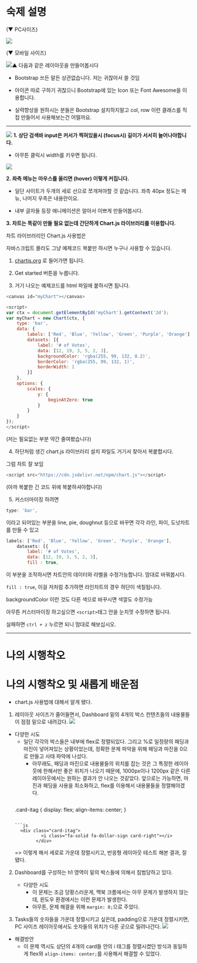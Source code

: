 # 숙제 설명

(▼ PC사이즈)

![](https://velog.velcdn.com/images/gil0127/post/165847fc-6b42-4dbd-a684-fcf83c8e08b4/image.png)

(▼ 모바일 사이즈)

![](https://velog.velcdn.com/images/gil0127/post/bf9dce64-bf02-471a-bfe3-e797de6cbdbc/image.png)▲ 다음과 같은 레이아웃을 만들어봅시다



- Bootstrap 쓰든 말든 상관없습니다. 저는 귀찮아서 쓸 것임 

- 아이콘 따로 구하기 귀찮으니 Bootstrap에 있는 Icon 또는 Font Awesome을 이용합니다.

- 실력향상을 원하시는 분들은 Bootstrap 설치하지말고 col, row 이런 클래스를 직접 만들어서 사용해보는건 어떨까요. 

----------

![](https://velog.velcdn.com/images/gil0127/post/ee7fa46e-d985-4ea9-9dba-66678c71abb5/image.gif)
**1. 상단 검색바 input은 커서가 찍혀있을시 (focus시) 길이가 서서히 늘어나야합니다.**

- 아무튼 클릭시 width를 키우면 됩니다.


![](https://velog.velcdn.com/images/gil0127/post/5026970b-e235-44cc-9c82-54db33f29724/image.gif)

**2. 좌측 메뉴는 마우스를 올리면 (hover) 이렇게 커집니다.** 

- 일단 사이트가 두개의 세로 선으로 쪼개져야할 것 같습니다. 좌측 40px 정도는 메뉴, 나머지 우측은 내용란이요. 

- 내부 글자들 등장 애니메이션은 알아서 이쁘게 만들어봅시다. 

**3. 차트는 똑같이 만들 필요 없는데 간단하게 Chart.js 라이브러리를 이용합니다.** 

차트 라이브러리인 Chart.js 사용법은 

자바스크립트 몰라도 그냥 예제코드 복붙만 하시면 누구나 사용할 수 있습니다.

 

1) [chartjs.org](https://www.chartjs.org/) 로 들어가면 됩니다.

2) Get started 버튼을 누릅니다.

3) 거기 나오는 예제코드를 html 파일에 붙하시면 됩니다. 


```js
<canvas id="myChart"></canvas>

<script>
var ctx = document.getElementById('myChart').getContext('2d');
var myChart = new Chart(ctx, {
    type: 'bar',
    data: {
        labels: ['Red', 'Blue', 'Yellow', 'Green', 'Purple', 'Orange'],
        datasets: [{
            label: '# of Votes',
            data: [12, 19, 3, 5, 2, 3],
            backgroundColor: 'rgba(255, 99, 132, 0.2)',
            borderColor: 'rgba(255, 99, 132, 1)',
            borderWidth: 1
        }]
    },
    options: {
        scales: {
            y: {
                beginAtZero: true
            }
        }
    }
});
</script>

```
(저는 필요없는 부분 약간 줄여봤습니다)

4) 하단처럼 생긴 chart.js 라이브러리 설치 파일도 거기서 찾아서 복붙합시다.

그럼 차트 잘 보임

```js
<script src="https://cdn.jsdelivr.net/npm/chart.js"></script>

```
(아까 복붙한 긴 코드 위에 복붙하셔야합니다)

5) 커스터마이징 하려면
```js
type: 'bar',
```
이라고 되어있는 부분을 line, pie, doughnut 등으로 바꾸면 각각 라인, 파이, 도넛차트를 만들 수 있고 

```js
labels: ['Red', 'Blue', 'Yellow', 'Green', 'Purple', 'Orange'],
    datasets: [{
        label: '# of Votes',
        data: [12, 19, 3, 5, 2, 3],
        fill : true,

```

이 부분을 조작하시면 차트안의 데이터와 라벨을 수정가능합니다. 맘대로 바꿔봅시다. 

`fill : true`, 이걸 저처럼 추가하면 라인차트의 경우 하단이 색칠됩니다. 

 

 

 backgroundColor 이런 것도 다른 색으로 바꾸시면 색깔도 수정가능 

아무튼 커스터마이징 하고싶으면 `<script>`태그 안을 눈치껏 수정하면 됩니다. 

실패하면 `ctrl + z` 누르면 되니 맘대로 해보십시오. 

-----------------------

# 나의 시행착오

# 나의 시행착오 및 새롭게 배운점

- chart.js 사용법에 대해서 알게 됐다.

1.  레이아웃 사이즈가 줄어들면서, Dashboard 밑의 4개의 박스 컨텐츠들의 내용물들이 점점 밑으로 내려갔다.
![](https://velog.velcdn.com/images/gil0127/post/90bcd8b3-76e9-43b7-bbc5-0131c56a10bf/image.png)

  - 다양한 시도
    - 일단 각각의 박스들은 내부에 flex로 정렬되있다. 그리고 %로 일정량의 패딩과 마진이 넣어져있는 상황이었는데, 정확한 문제 파악을 위해 패딩과 마진을 0으로 만들고 사태 파악에 나섰다.
      - 아무래도, 패딩과 마진으로 내용물들의 위치를 잡는 것은 그 특정한 레이아웃에 한해서만 좋은 위치가 나오기 때문에, 1000px이나 1200px 같은 다른 레이아웃에서는 원하는 결과가 안 나오는 것같았다. 앞으로는 가능하면, 마진과 패딩을 사용을 최소화하고, flex를 이용해서 내용물들을 정렬해야겠다.
      ```js

    .card-itag {
 	 display: flex;
  	align-items: center;
   	 }
    ```
    
    ```js
	  <div class="card-itag">
              <i class="fa-solid fa-dollar-sign card-right"></i>
            </div>
	```
    => 이렇게 해서 세로로 가운데 정렬시키고, 반응형 레이아웃 테스트 해본 결과, 잘 됐다. 
  
2. Dashboard를 구성하는 h1 영역이 밑의 박스들에 의해서 침범당하고 있다.
    - 다양한 시도 
      - 이 문제는 조금 당황스러운게, 맥북 크롬에서는 아무 문제가 발생하지 않는데, 윈도우 환경에서는 이런 문제가 발생한다.
      - 아무튼, 문제 해결을 위해 `margin: 0;`으로 주었다.

3. Tasks들의 숫자들을 가운데 정렬시키고 싶은데, padding으로 가운데 정렬시키면, PC 사이즈 레이아웃에서도 숫자들의 위치가 다른 곳으로 밀려나간다.
![](https://velog.velcdn.com/images/gil0127/post/d6c51cf9-07b0-4a2a-b547-ee882244a4e0/image.PNG)
  - 해결방안
    - 이 문제 역시도 상단의 4개의 card들 안의 i 태그를 정렬시켰던 방식과 동일하게 flex와 `align-items: center;`를 사용해서 해결할 수 있었다.


